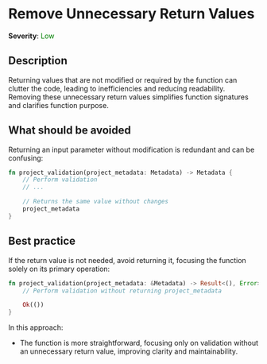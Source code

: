 # Remove Unnecessary Return Values

**Severity**: <span style="color:green;">Low</span>

## Description

Returning values that are not modified or required by the function can clutter the code, leading to inefficiencies and
reducing readability. Removing these unnecessary return values simplifies function signatures and clarifies function
purpose.

## What should be avoided

Returning an input parameter without modification is redundant and can be confusing:

```rust
fn project_validation(project_metadata: Metadata) -> Metadata {
    // Perform validation
    // ...

    // Returns the same value without changes
    project_metadata
}
```

## Best practice

If the return value is not needed, avoid returning it, focusing the function solely on its primary operation:

```rust
fn project_validation(project_metadata: &Metadata) -> Result<(), Error> {
    // Perform validation without returning project_metadata

    Ok(())
}
```

In this approach:

- The function is more straightforward, focusing only on validation without an unnecessary return value, improving
  clarity and maintainability.
